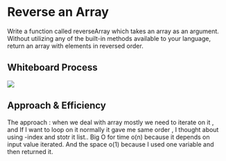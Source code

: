 # Reverse an Array

Write a function called reverseArray which takes an array as an argument. Without utilizing any of the built-in methods available to your language, return an array with elements in reversed order.

## Whiteboard Process

![](https://i.ibb.co/SnG33LL/My-First-Board-2.jpg)

## Approach & Efficiency

The approach : when we deal with array mostly we need to iterate on it , and If I want to loop on it normally it gave me same order , I thought about using -index and stotr it list..
Big O for time o(n) because it depends on input value iterated. And the space o(1) because I used one variable and then returned it.

